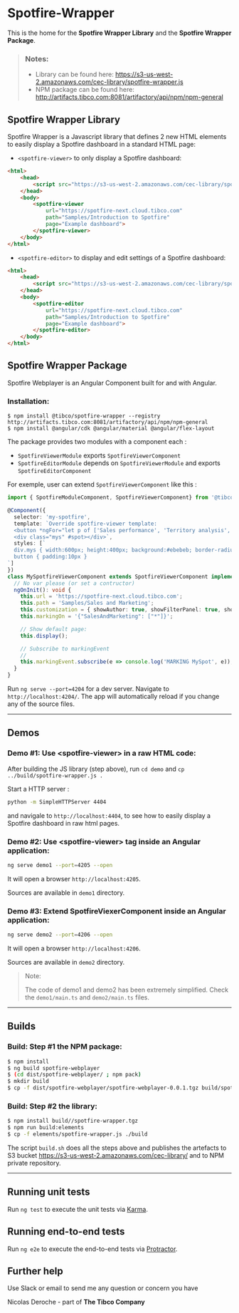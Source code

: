 # Spotfire-Wrapper

This is the home for the __Spotfire Wrapper Library__ and the __Spotfire Wrapper Package__.

> ### Notes:
> * Library can be found here: https://s3-us-west-2.amazonaws.com/cec-library/spotfire-wrapper.js
> * NPM package can be found here: http://artifacts.tibco.com:8081/artifactory/api/npm/npm-general


## Spotfire Wrapper Library

Spotfire Wrapper is a Javascript library that defines 2 new HTML elements to easily display a Spotfire dashboard in a standard HTML page:

 * `<spotfire-viewer>` to only display a Spotfire dashboard:
```html
<html>
    <head>
        <script src="https://s3-us-west-2.amazonaws.com/cec-library/spotfire-wrapper.js"></script>
    </head>
    <body>
        <spotfire-viewer 
            url="https://spotfire-next.cloud.tibco.com" 
            path="Samples/Introduction to Spotfire"
            page="Example dashboard">
        </spotfire-viewer>
    </body>
</html>    
```

 * `<spotfire-editor>` to display and edit settings of a Spotfire dashboard:
```html
<html>
    <head>
        <script src="https://s3-us-west-2.amazonaws.com/cec-library/spotfire-wrapper.js"></script>
    </head>
    <body>
        <spotfire-editor 
            url="https://spotfire-next.cloud.tibco.com" 
            path="Samples/Introduction to Spotfire"
            page="Example dashboard">
        </spotfire-editor>
    </body>
</html>    
```


## Spotfire Wrapper Package

Spotfire Webplayer is an Angular Component built for and with Angular.

### Installation:
```
$ npm install @tibco/spotfire-wrapper --registry http://artifacts.tibco.com:8081/artifactory/api/npm/npm-general
$ npm install @angular/cdk @angular/material @angular/flex-layout
```

The package provides two modules with a component each :
 * `SpotfireViewerModule` exports `SpotfireViewerComponent`
 * `SpotfireEditorModule` depends on `SpotfireViewerModule` and exports `SpotfireEditorComponent`


For exemple, user can extend `SpotfireViewerComponent` like this : 

```typescript
import { SpotfireModuleComponent, SpotfireViewerComponent} from '@tibco/spotfire-wrapper`;

@Component({
  selector: 'my-spotfire',
  template: `Override spotfire-viewer template:
  <button *ngFor="let p of ['Sales performance', 'Territory analysis', 'Effect of promotions']" (click)="openPage(p)">{{p}}</button>
  <div class="mys" #spot></div>`,
  styles: [`
  div.mys { width:600px; height:400px; background:#ebebeb; border-radius: 20px}
  button { padding:10px }
`]
})
class MySpotfireViewerComponent extends SpotfireViewerComponent implements OnInit {
  // No var please (or set a contructor)
  ngOnInit(): void {
    this.url = 'https://spotfire-next.cloud.tibco.com';
    this.path = 'Samples/Sales and Marketing';
    this.customization = { showAuthor: true, showFilterPanel: true, showToolBar: true } as SpotfireCustomization;
    this.markingOn = '{"SalesAndMarketing": ["*"]}';

    // Show default page:
    this.display();

    // Subscribe to markingEvent
    //
    this.markingEvent.subscribe(e => console.log('MARKING MySpot', e));
  }
}
```


Run `ng serve --port=4204` for a dev server. Navigate to `http://localhost:4204/`. The app will automatically reload if you change any of the source files.

---

## Demos
### Demo #1: Use &lt;spotfire-viewer> in a raw HTML code:

After building the JS library (step above), run `cd demo` and `cp ../build/spotfire-wrapper.js .`

Start a HTTP server : 
```bash
python -m SimpleHTTPServer 4404
``` 

and navigale to `http://localhost:4404`, to see how to easily display a Spotfire dashboard in raw html pages.

### Demo #2: Use &lt;spotfire-viewer> tag inside an Angular application:

```bash
ng serve demo1 --port=4205 --open
```

It will open a browser `http://localhost:4205`.

Sources are available in `demo1` directory.

### Demo #3: Extend SpotfireViexerComponent inside an Angular application:

```bash
ng serve demo2 --port=4206 --open
```

It will open a browser `http://localhost:4206`.

Sources are available in `demo2` directory.

> Note: 
> 
> The code of demo1 and demo2 has been extremely simplified. Check the `demo1/main.ts` and `demo2/main.ts` files.

---

## Builds
### Build: Step #1 the NPM package:

```bash
$ npm install
$ ng build spotfire-webplayer
$ (cd dist/spotfire-webplayer/ ; npm pack)
$ mkdir build
$ cp -f dist/spotfire-webplayer/spotfire-webplayer-0.0.1.tgz build/spotfire-wrapper.tgz
```

### Build: Step #2 the library:
```bash
$ npm install build//spotfire-wrapper.tgz
$ npm run build:elements
$ cp -f elements/spotfire-wrapper.js ./build
```


The script `build.sh` does all the steps above and publishes the artefacts to S3 bucket https://s3-us-west-2.amazonaws.com/cec-library/ and to NPM private repository.

---

## Running unit tests

Run `ng test` to execute the unit tests via [Karma](https://karma-runner.github.io).

## Running end-to-end tests

Run `ng e2e` to execute the end-to-end tests via [Protractor](http://www.protractortest.org/).

## Further help

Use Slack or email to send me any question or concern you have 

Nicolas Deroche - part of **The Tibco Company**
